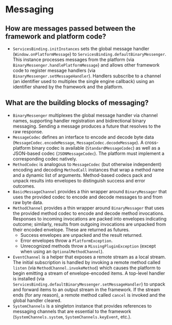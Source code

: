 # Messaging

## How are messages passed between the framework and platform code?

* `ServicesBinding.initInstances` sets the global message handler \(`Window.onPlatformMessage`\) to `ServicesBinding.defaultBinaryMessenger`. This instance processes messages from the platform \(via `BinaryMessenger.handlePlatformMessage`\) and allows other framework code to register message handlers \(via `BinaryMessenger.setMessageHandler`\). Handlers subscribe to a channel \(an identifier used to multiplex the single engine callback\) using an identifier shared by the framework and the platform.

## What are the building blocks of messaging?

* `BinaryMessenger` multiplexes the global message handler via channel names, supporting handler registration and bidirectional binary messaging. Sending a message produces a future that resolves to the raw response.
* `MessageCodec` defines an interface to encode and decode byte data \(`MessageCodec.encodeMessage`, `MessageCodec.decodeMessage`\). A cross-platform binary codec is available \(`StandardMessageCodec`\) as well as a JSON-based codec \(`JSONMessageCodec`\). The platform must implement a corresponding codec natively.
* `MethodCodec` is analogous to `MessageCodec` \(but otherwise independent\) encoding and decoding `MethodCall` instances that wrap a method name and a dynamic list of arguments. Method-based codecs pack and unpack results into envelopes to distinguish success and error outcomes. 
* `BasicMessageChannel` provides a thin wrapper around `BinaryMessager` that uses the provided codec to encode and decode messages to and from raw byte data.
* `MethodChannel` provides a thin wrapper around `BinaryMessager` that uses the provided method codec to encode and decode method invocations. Responses to incoming invocations are packed into envelopes indicating outcome; similarly, results from outgoing invocations are unpacked from their encoded envelope. These are returned as futures.
  * Success envelopes are unpacked and the result returned.
  * Error envelopes throw a `PlatformException`.
  * Unrecognized methods throw a `MissingPluginException` \(except when using an `OptionalMethodChannel`\).
* `EventChannel` is a helper that exposes a remote stream as a local stream. The initial subscription is handled by invoking a remote method called `listen` \(via `MethodChannel.invokeMethod`\) which causes the platform to begin emitting a stream of envelope-encoded items. A top-level handler is installed \(via `ServicesBinding.defaultBinaryMessenger.setMessageHandler`\) to unpack and forward items to an output stream in the framework. If the stream ends \(for any reason\), a remote method called `cancel` is invoked and the global handler cleared.
* `SystemChannels` is a singleton instance that provides references to messaging channels that are essential to the framework \(`SystemChannels.system`, `SystemChannels.keyEvent`, etc.\).

